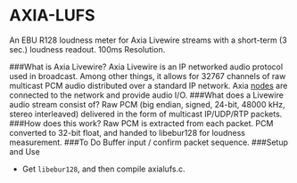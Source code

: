 AXIA-LUFS
=========
An EBU R128 loudness meter for Axia Livewire streams with a short-term (3 sec.) loudness readout. 100ms Resolution.

###What is Axia Livewire?
Axia Livewire is an IP networked audio protocol used in broadcast. Among other things, it allows for 32767 channels of raw multicast PCM audio distributed over a standard IP network. Axia <a href="http://axiaaudio.com/xnodes">nodes</a> are connected to the network and provide audio I/O.
###What does a Livewire audio stream consist of?
Raw PCM (big endian, signed, 24-bit, 48000 kHz, stereo interleaved) delivered in the form of multicast IP/UDP/RTP packets.
###How does this work?
Raw PCM is extracted from each packet. PCM converted to 32-bit float, and handed to libebur128 for loudness measurement.
###To Do
Buffer input / confirm packet sequence.
###Setup and Use
* Get `libebur128`, and then compile axialufs.c.
